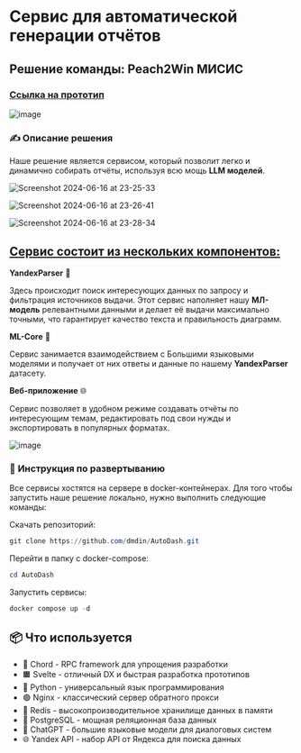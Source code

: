 # Сервис для автоматической генерации отчётов

## Решение команды: **Peach2Win МИСИС**

### [Ссылка на прототип](http://87.242.103.101/)

![image](https://github.com/dmdin/AutoDash/assets/32881349/b925c0d5-fe87-47dd-b136-6fc352e83f09)


### ✍️ Описание решения

Наше решение является сервисом, который позволит легко и динамично собирать отчёты, используя всю мощь **LLM моделей**.

![Screenshot 2024-06-16 at 23-25-33 ](https://github.com/dmdin/AutoDash/assets/32881349/de9b23f0-f95c-45e9-ad28-38e05b5ca611)


![Screenshot 2024-06-16 at 23-26-41 ](https://github.com/dmdin/AutoDash/assets/32881349/1646e553-a63b-4f63-9bcf-a04d6c4e5994)


![Screenshot 2024-06-16 at 23-28-34 ](https://github.com/dmdin/AutoDash/assets/32881349/74b1143e-bb1b-4c51-8b6b-fc03629815ac)


## <ins>Сервис состоит из нескольких компонентов:</ins>

**YandexParser** 📝

Здесь происходит поиск интересующих данных по запросу и фильтрация источников выдачи. Этот сервис наполняет нашу **МЛ-модель** релевантными данными и делает её выдачи максимально точными, что гарантирует качество текста и правильность диаграмм.

**ML-Core** 🧠

Сервис занимается взаимодействием с Большими языковыми моделями и получает от них ответы и данные по нашему **YandexParser** датасету.

**Веб-приложение** 🌐

Сервис позволяет в удобном режиме создавать отчёты по интересующим темам, редактировать под свои нужды и экспортировать в популярных форматах.


![image](https://github.com/dmdin/AutoDash/assets/32881349/23250e44-9d08-4b03-ac12-3bed75b3055c)


### 🐳 **Инструкция по развертыванию**

Все сервисы хостятся на сервере в docker-контейнерах. Для того чтобы запустить наше решение локально, нужно выполнить следующие команды:

Скачать репозиторий:

```powershell
git clone https://github.com/dmdin/AutoDash.git
```

Перейти в папку с docker-compose:

```powershell
cd AutoDash
```

Запустить сервисы:

```powershell
docker compose up -d
```

## 📦 Что используется

* 💎 Chord - RPC framework для упрощения разработки
* 🟧 Svelte - отличный DX и быстрая разработка прототипов
* 🐍 Python - универсальный язык программирования
* 🟢 Nginx - классический сервер обратного прокси
* 🔴 Redis - высокопроизводительное хранилище данных в памяти
* 🐘 PostgreSQL - мощная реляционная база данных
* 🤖 ChatGPT - большие языковые модели для диалоговых систем
* 🌐 Yandex API - набор API от Яндекса для поиска данных
